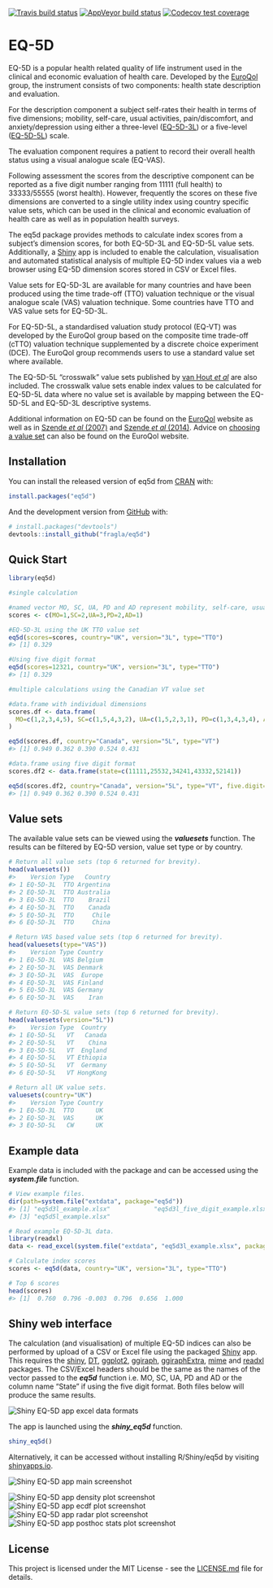 
<!-- README.md is generated from README.Rmd. Please edit that file -->

<!-- badges: start -->

[![Travis build
status](https://travis-ci.org/fragla/eq5d.svg?branch=master)](https://travis-ci.org/fragla/eq5d)
[![AppVeyor build
status](https://ci.appveyor.com/api/projects/status/github/fragla/eq5d?branch=master&svg=true)](https://ci.appveyor.com/project/fragla/eq5d)
[![Codecov test
coverage](https://codecov.io/gh/fragla/eq5d/branch/master/graph/badge.svg)](https://codecov.io/gh/fragla/eq5d?branch=master)
<!-- badges: end -->

# EQ-5D

EQ-5D is a popular health related quality of life instrument used in the
clinical and economic evaluation of health care. Developed by the
[EuroQol](https://www.euroqol.org) group, the instrument consists of two
components: health state description and evaluation.

For the description component a subject self-rates their health in terms
of five dimensions; mobility, self-care, usual activities,
pain/discomfort, and anxiety/depression using either a three-level
([EQ-5D-3L](https://euroqol.org/eq-5d-instruments/eq-5d-3l-about/)) or a
five-level
([EQ-5D-5L](https://euroqol.org/eq-5d-instruments/eq-5d-5l-about/))
scale.

The evaluation component requires a patient to record their overall
health status using a visual analogue scale (EQ-VAS).

Following assessment the scores from the descriptive component can be
reported as a five digit number ranging from 11111 (full health) to
33333/55555 (worst health). However, frequently the scores on these five
dimensions are converted to a single utility index using country
specific value sets, which can be used in the clinical and economic
evaluation of health care as well as in population health surveys.

The eq5d package provides methods to calculate index scores from a
subject’s dimension scores, for both EQ-5D-3L and EQ-5D-5L value sets.
Additionally, a [Shiny](https://shiny.rstudio.com) app is included to
enable the calculation, visualisation and automated statistical analysis
of multiple EQ-5D index values via a web browser using EQ-5D dimension
scores stored in CSV or Excel files.

Value sets for EQ-5D-3L are available for many countries and have been
produced using the time trade-off (TTO) valuation technique or the
visual analogue scale (VAS) valuation technique. Some countries have TTO
and VAS value sets for EQ-5D-3L.

For EQ-5D-5L, a standardised valuation study protocol (EQ-VT) was
developed by the EuroQol group based on the composite time trade-off
(cTTO) valuation technique supplemented by a discrete choice experiment
(DCE). The EuroQol group recommends users to use a standard value set
where available.

The EQ-5D-5L “crosswalk” value sets published by [van Hout *et
al*](https://www.ncbi.nlm.nih.gov/pubmed/22867780) are also included.
The crosswalk value sets enable index values to be calculated for
EQ-5D-5L data where no value set is available by mapping between the
EQ-5D-5L and EQ-5D-3L descriptive systems.

Additional information on EQ-5D can be found on the
[EuroQol](https://www.euroqol.org) website as well as in [Szende *et al*
(2007)](https://www.doi.org/10.1007/1-4020-5511-0) and [Szende *et al*
(2014)](https://www.doi.org/10.1007/978-94-007-7596-1). Advice on
[choosing a value
set](https://euroqol.org/eq-5d-instruments/eq-5d-3l-about/valuation/choosing-a-value-set/)
can also be found on the EuroQol website.

## Installation

You can install the released version of eq5d from
[CRAN](https://CRAN.R-project.org) with:

``` r
install.packages("eq5d")
```

And the development version from [GitHub](https://github.com/) with:

``` r
# install.packages("devtools")
devtools::install_github("fragla/eq5d")
```

## Quick Start

``` r
library(eq5d)

#single calculation

#named vector MO, SC, UA, PD and AD represent mobility, self-care, usual activites, pain/discomfort and anxiety/depression, respectfully.
scores <- c(MO=1,SC=2,UA=3,PD=2,AD=1)

#EQ-5D-3L using the UK TTO value set
eq5d(scores=scores, country="UK", version="3L", type="TTO")
#> [1] 0.329

#Using five digit format
eq5d(scores=12321, country="UK", version="3L", type="TTO")
#> [1] 0.329

#multiple calculations using the Canadian VT value set

#data.frame with individual dimensions
scores.df <- data.frame(
  MO=c(1,2,3,4,5), SC=c(1,5,4,3,2), UA=c(1,5,2,3,1), PD=c(1,3,4,3,4), AD=c(1,2,1,2,1)
)

eq5d(scores.df, country="Canada", version="5L", type="VT")
#> [1] 0.949 0.362 0.390 0.524 0.431

#data.frame using five digit format
scores.df2 <- data.frame(state=c(11111,25532,34241,43332,52141))

eq5d(scores.df2, country="Canada", version="5L", type="VT", five.digit="state")
#> [1] 0.949 0.362 0.390 0.524 0.431
```

## Value sets

The available value sets can be viewed using the ***valuesets***
function. The results can be filtered by EQ-5D version, value set type
or by country.

``` r
# Return all value sets (top 6 returned for brevity).
head(valuesets())
#>    Version Type   Country
#> 1 EQ-5D-3L  TTO Argentina
#> 2 EQ-5D-3L  TTO Australia
#> 3 EQ-5D-3L  TTO    Brazil
#> 4 EQ-5D-3L  TTO    Canada
#> 5 EQ-5D-3L  TTO     Chile
#> 6 EQ-5D-3L  TTO     China

# Return VAS based value sets (top 6 returned for brevity).
head(valuesets(type="VAS"))
#>    Version Type Country
#> 1 EQ-5D-3L  VAS Belgium
#> 2 EQ-5D-3L  VAS Denmark
#> 3 EQ-5D-3L  VAS  Europe
#> 4 EQ-5D-3L  VAS Finland
#> 5 EQ-5D-3L  VAS Germany
#> 6 EQ-5D-3L  VAS    Iran

# Return EQ-5D-5L value sets (top 6 returned for brevity).
head(valuesets(version="5L"))
#>    Version Type  Country
#> 1 EQ-5D-5L   VT   Canada
#> 2 EQ-5D-5L   VT    China
#> 3 EQ-5D-5L   VT  England
#> 4 EQ-5D-5L   VT Ethiopia
#> 5 EQ-5D-5L   VT  Germany
#> 6 EQ-5D-5L   VT HongKong

# Return all UK value sets.
valuesets(country="UK")
#>    Version Type Country
#> 1 EQ-5D-3L  TTO      UK
#> 2 EQ-5D-3L  VAS      UK
#> 3 EQ-5D-5L   CW      UK
```

## Example data

Example data is included with the package and can be accessed using the
***system.file*** function.

``` r
# View example files.
dir(path=system.file("extdata", package="eq5d"))
#> [1] "eq5d3l_example.xlsx"            "eq5d3l_five_digit_example.xlsx"
#> [3] "eq5d5l_example.xlsx"

# Read example EQ-5D-3L data.
library(readxl)
data <- read_excel(system.file("extdata", "eq5d3l_example.xlsx", package="eq5d"))

# Calculate index scores
scores <- eq5d(data, country="UK", version="3L", type="TTO")

# Top 6 scores
head(scores)
#> [1]  0.760  0.796 -0.003  0.796  0.656  1.000
```

## Shiny web interface

The calculation (and visualisation) of multiple EQ-5D indices can also
be performed by upload of a CSV or Excel file using the packaged
[Shiny](https://shiny.rstudio.com) app. This requires the
[shiny](https://cran.r-project.org/package=shiny),
[DT](https://cran.r-project.org/package=DT),
[ggplot2](https://cran.r-project.org/package=ggplot2),
[ggiraph](https://cran.r-project.org/package=ggiraph),
[ggiraphExtra](https://cran.r-project.org/package=ggiraphExtra),
[mime](https://cran.r-project.org/package=mime) and
[readxl](https://cran.r-project.org/package=readxl) packages. The
CSV/Excel headers should be the same as the names of the vector passed
to the ***eq5d*** function i.e. MO, SC, UA, PD and AD or the column name
“State” if using the five digit format. Both files below will produce
the same results.

![Shiny EQ-5D app excel data
formats](man/figures/shiny_app_excel_scores.png)

The app is launched using the ***shiny\_eq5d*** function.

``` r
shiny_eq5d()
```

Alternatively, it can be accessed without installing R/Shiny/eq5d by
visiting [shinyapps.io](https://fragla.shinyapps.io/shiny-eq5d).

![Shiny EQ-5D app main
screenshot](man/figures/shiny_app_screenshot_main.png)

![Shiny EQ-5D app density plot
screenshot](man/figures/shiny_app_screenshot_density.png) ![Shiny EQ-5D
app ecdf plot screenshot](man/figures/shiny_app_screenshot_ecdf.png)
![Shiny EQ-5D app radar plot
screenshot](man/figures/shiny_app_screenshot_radar.png) ![Shiny EQ-5D
app posthoc stats plot
screenshot](man/figures/shiny_app_screenshot_posthoc.png)

## License

This project is licensed under the MIT License - see the
[LICENSE.md](https://github.com/fragla/eq5d/blob/master/LICENSE.md) file
for details.
